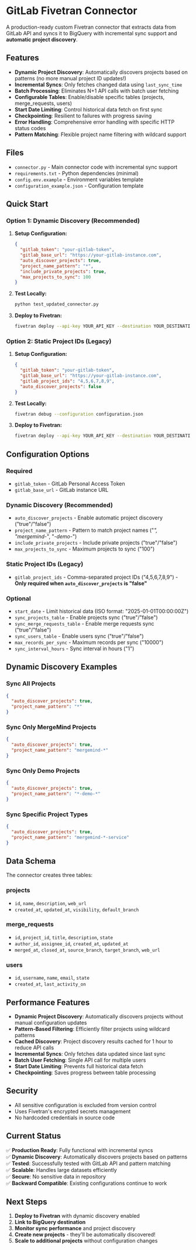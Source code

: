 # GitLab Fivetran Connector

A production-ready custom Fivetran connector that extracts data from GitLab API and syncs it to BigQuery with incremental sync support and **automatic project discovery**.

## Features

- **Dynamic Project Discovery**: Automatically discovers projects based on patterns (no more manual project ID updates!)
- **Incremental Syncs**: Only fetches changed data using `last_sync_time`
- **Batch Processing**: Eliminates N+1 API calls with batch user fetching
- **Configurable Tables**: Enable/disable specific tables (projects, merge_requests, users)
- **Start Date Limiting**: Control historical data fetch on first sync
- **Checkpointing**: Resilient to failures with progress saving
- **Error Handling**: Comprehensive error handling with specific HTTP status codes
- **Pattern Matching**: Flexible project name filtering with wildcard support

## Files

- `connector.py` - Main connector code with incremental sync support
- `requirements.txt` - Python dependencies (minimal)
- `config.env.example` - Environment variables template
- `configuration_example.json` - Configuration template

## Quick Start

### Option 1: Dynamic Discovery (Recommended)

1. **Setup Configuration:**
   ```json
   {
     "gitlab_token": "your-gitlab-token",
     "gitlab_base_url": "https://your-gitlab-instance.com",
     "auto_discover_projects": true,
     "project_name_pattern": "*",
     "include_private_projects": true,
     "max_projects_to_sync": 100
   }
   ```

2. **Test Locally:**
   ```bash
   python test_updated_connector.py
   ```

3. **Deploy to Fivetran:**
   ```bash
   fivetran deploy --api-key YOUR_API_KEY --destination YOUR_DESTINATION --connection gitlab_connector --configuration configuration.json
   ```

### Option 2: Static Project IDs (Legacy)

1. **Setup Configuration:**
   ```json
   {
     "gitlab_token": "your-gitlab-token",
     "gitlab_base_url": "https://your-gitlab-instance.com",
     "gitlab_project_ids": "4,5,6,7,8,9",
     "auto_discover_projects": false
   }
   ```

2. **Test Locally:**
   ```bash
   fivetran debug --configuration configuration.json
   ```

3. **Deploy to Fivetran:**
   ```bash
   fivetran deploy --api-key YOUR_API_KEY --destination YOUR_DESTINATION --connection gitlab_connector --configuration configuration.json
   ```

## Configuration Options

### Required
- `gitlab_token` - GitLab Personal Access Token
- `gitlab_base_url` - GitLab instance URL

### Dynamic Discovery (Recommended)
- `auto_discover_projects` - Enable automatic project discovery ("true"/"false")
- `project_name_pattern` - Pattern to match project names ("*", "mergemind-*", "*-demo-*")
- `include_private_projects` - Include private projects ("true"/"false")
- `max_projects_to_sync` - Maximum projects to sync ("100")

### Static Project IDs (Legacy)
- `gitlab_project_ids` - Comma-separated project IDs ("4,5,6,7,8,9") - **Only required when `auto_discover_projects` is "false"**

### Optional
- `start_date` - Limit historical data (ISO format: "2025-01-01T00:00:00Z")
- `sync_projects_table` - Enable projects sync ("true"/"false")
- `sync_merge_requests_table` - Enable merge requests sync ("true"/"false")
- `sync_users_table` - Enable users sync ("true"/"false")
- `max_records_per_sync` - Maximum records per sync ("10000")
- `sync_interval_hours` - Sync interval in hours ("1")

## Dynamic Discovery Examples

### Sync All Projects
```json
{
  "auto_discover_projects": true,
  "project_name_pattern": "*"
}
```

### Sync Only MergeMind Projects
```json
{
  "auto_discover_projects": true,
  "project_name_pattern": "mergemind-*"
}
```

### Sync Only Demo Projects
```json
{
  "auto_discover_projects": true,
  "project_name_pattern": "*-demo-*"
}
```

### Sync Specific Project Types
```json
{
  "auto_discover_projects": true,
  "project_name_pattern": "mergemind-*-service"
}
```

## Data Schema

The connector creates three tables:

### projects
- `id`, `name`, `description`, `web_url`
- `created_at`, `updated_at`, `visibility`, `default_branch`

### merge_requests
- `id`, `project_id`, `title`, `description`, `state`
- `author_id`, `assignee_id`, `created_at`, `updated_at`
- `merged_at`, `closed_at`, `source_branch`, `target_branch`, `web_url`

### users
- `id`, `username`, `name`, `email`, `state`
- `created_at`, `last_activity_on`

## Performance Features

- **Dynamic Project Discovery**: Automatically discovers projects without manual configuration updates
- **Pattern-Based Filtering**: Efficiently filter projects using wildcard patterns
- **Cached Discovery**: Project discovery results cached for 1 hour to reduce API calls
- **Incremental Syncs**: Only fetches data updated since last sync
- **Batch User Fetching**: Single API call for multiple users
- **Start Date Limiting**: Prevents full historical data fetch
- **Checkpointing**: Saves progress between table processing

## Security

- All sensitive configuration is excluded from version control
- Uses Fivetran's encrypted secrets management
- No hardcoded credentials in source code

## Current Status

✅ **Production Ready**: Fully functional with incremental syncs  
✅ **Dynamic Discovery**: Automatically discovers projects based on patterns  
✅ **Tested**: Successfully tested with GitLab API and pattern matching  
✅ **Scalable**: Handles large datasets efficiently  
✅ **Secure**: No sensitive data in repository  
✅ **Backward Compatible**: Existing configurations continue to work  

## Next Steps

1. **Deploy to Fivetran** with dynamic discovery enabled
2. **Link to BigQuery destination**
3. **Monitor sync performance** and project discovery
4. **Create new projects** - they'll be automatically discovered!
5. **Scale to additional projects** without configuration changes